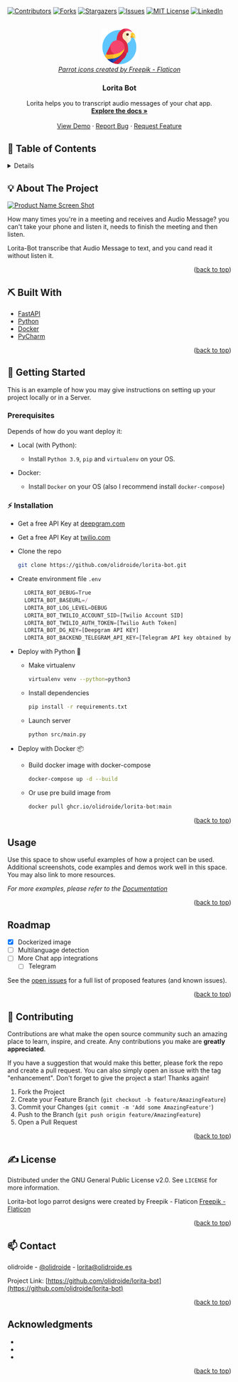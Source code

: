 <div id="top"></div>
<!--
*** Thanks for checking out the Best-README-Template. If you have a suggestion
*** that would make this better, please fork the repo and create a pull request
*** or simply open an issue with the tag "enhancement".
*** Don't forget to give the project a star!
*** Thanks again! Now go create something AMAZING! :D
-->



<!-- PROJECT SHIELDS -->
<!--
*** I'm using markdown "reference style" links for readability.
*** Reference links are enclosed in brackets [ ] instead of parentheses ( ).
*** See the bottom of this document for the declaration of the reference variables
*** for contributors-url, forks-url, etc. This is an optional, concise syntax you may use.
*** https://www.markdownguide.org/basic-syntax/#reference-style-links
-->
[![Contributors][contributors-shield]][contributors-url]
[![Forks][forks-shield]][forks-url]
[![Stargazers][stars-shield]][stars-url]
[![Issues][issues-shield]][issues-url]
[![MIT License][license-shield]][license-url]
[![LinkedIn][linkedin-shield]][linkedin-url]



<!-- PROJECT LOGO -->
<br />
<div align="center">
  <a href="https://github.com/olidroide/lorita-bot">  
    	<img src="images/lorita-bot-logo.png" alt="Logo" width="80" height="80">
  </a>
	<br />
	<i><a href="https://www.flaticon.com/free-icons/parrot" title="parrot icons">Parrot icons created by Freepik - Flaticon</a></i>

<h3 align="center">Lorita Bot</h3>

  <p align="center">
    Lorita helps you to transcript audio messages of your chat app.
    <br />
    <a href="https://github.com/olidroide/lorita-bot"><strong>Explore the docs »</strong></a>
    <br />
    <br />
    <a href="https://github.com/olidroide/lorita-bot">View Demo</a>
    ·
    <a href="https://github.com/olidroide/lorita-bot/issues">Report Bug</a>
    ·
    <a href="https://github.com/olidroide/lorita-bot/issues">Request Feature</a>
  </p>
</div>



<!-- TABLE OF CONTENTS -->
## 📝 Table of Contents
<details>
  <ol>
    <li>
      <a href="#about-the-project">About The Project</a>
      <ul>
        <li><a href="#built-with">Built With</a></li>
      </ul>
    </li>
    <li>
      <a href="#getting-started">Getting Started</a>
      <ul>
        <li><a href="#prerequisites">Prerequisites</a></li>
        <li><a href="#installation">Installation</a></li>
      </ul>
    </li>
    <li><a href="#usage">Usage</a></li>
    <li><a href="#roadmap">Roadmap</a></li>
    <li><a href="#contributing">Contributing</a></li>
    <li><a href="#license">License</a></li>
    <li><a href="#contact">Contact</a></li>
    <li><a href="#acknowledgments">Acknowledgments</a></li>
  </ol>
</details>



<!-- ABOUT THE PROJECT -->

## 💡 About The Project

[![Product Name Screen Shot][product-screenshot]](https://example.com)

How many times you're in a meeting and receives and Audio Message? you can't take your phone and listen it, needs to finish the meeting and then listen.

Lorita-Bot transcribe that Audio Message to text, and you cand read it without listen it.

<p align="right">(<a href="#top">back to top</a>)</p>



## ⛏️ Built With

* [FastAPI](https://fastapi.tiangolo.com/)
* [Python](https://www.python.org/)
* [Docker](https://www.docker.com/)
* [PyCharm](https://www.jetbrains.com/pycharm/)

<p align="right">(<a href="#top">back to top</a>)</p>



<!-- GETTING STARTED -->
## 🏁 Getting Started

This is an example of how you may give instructions on setting up your project locally or in a Server.

### Prerequisites
Depends of how do you want deploy it:
- Local (with Python):
	- Install `Python 3.9`, `pip` and `virtualenv` on your OS.

- Docker:
	- Install `Docker` on your OS (also I recommend install `docker-compose`)

### ⚡ Installation

- Get a free API Key at [deepgram.com](https://deepgram.com)
- Get a free API Key at [twilio.com](https://twilio.com)
- Clone the repo
   ```sh
   git clone https://github.com/olidroide/lorita-bot.git
   ```
	 

	 
- Create environment file `.env`
   ```js
	 LORITA_BOT_DEBUG=True
	 LORITA_BOT_BASEURL=/
	 LORITA_BOT_LOG_LEVEL=DEBUG
	 LORITA_BOT_TWILIO_ACCOUNT_SID=[Twilio Account SID]
	 LORITA_BOT_TWILIO_AUTH_TOKEN=[Twilio Auth Token]
	 LORITA_BOT_DG_KEY=[Deepgram API KEY]
	 LORITA_BOT_BACKEND_TELEGRAM_API_KEY=[Telegram API key obtained by BotFather]
   ```
	 
- Deploy with Python 🐍
	- Make virtualenv
 		```sh
 		virtualenv venv --python=python3
		```
 	
	- Install dependencies
		```sh
   		pip install -r requirements.txt
   		```
	
	- Launch server
   		```sh
   		python src/main.py 
   		```
	 
- Deploy with Docker 📦
	- Build docker image with docker-compose
	  	```sh
		docker-compose up -d --build 
	   	```
	 - Or use pre build image from 
		 ```sh
		 docker pull ghcr.io/olidroide/lorita-bot:main
		 ```
	 
<p align="right">(<a href="#top">back to top</a>)</p>



<!-- USAGE EXAMPLES -->
## Usage

Use this space to show useful examples of how a project can be used. Additional screenshots, code examples and demos work well in this space. You may also link to more resources.

_For more examples, please refer to the [Documentation](https://example.com)_

<p align="right">(<a href="#top">back to top</a>)</p>



<!-- ROADMAP -->
## Roadmap

- [x] Dockerized image
- [ ] Multilanguage detection
- [ ] More Chat app integrations
    - [ ] Telegram

See the [open issues](https://github.com/olidroide/lorita-bot/issues) for a full list of proposed features (and known issues).

<p align="right">(<a href="#top">back to top</a>)</p>



<!-- CONTRIBUTING -->
## 🤝 Contributing

Contributions are what make the open source community such an amazing place to learn, inspire, and create. Any contributions you make are **greatly appreciated**.

If you have a suggestion that would make this better, please fork the repo and create a pull request. You can also simply open an issue with the tag "enhancement".
Don't forget to give the project a star! Thanks again!

1. Fork the Project
2. Create your Feature Branch (`git checkout -b feature/AmazingFeature`)
3. Commit your Changes (`git commit -m 'Add some AmazingFeature'`)
4. Push to the Branch (`git push origin feature/AmazingFeature`)
5. Open a Pull Request

<p align="right">(<a href="#top">back to top</a>)</p>



<!-- LICENSE -->
## ✍️ License

Distributed under the GNU General Public License v2.0. See `LICENSE` for more information.

Lorita-bot logo parrot designs were created by Freepik - Flaticon [Freepik - Flaticon](https://www.flaticon.com/free-icons/parrot) 

<p align="right">(<a href="#top">back to top</a>)</p>



<!-- CONTACT -->
## 📫 Contact

olidroide - [@olidroide](https://twitter.com/olidroide) - lorita@olidroide.es

Project Link: [https://github.com/olidroide/lorita-bot](https://github.com/olidroide/lorita-bot)

<p align="right">(<a href="#top">back to top</a>)</p>



<!-- ACKNOWLEDGMENTS -->
## Acknowledgments

* []()
* []()
* []()

<p align="right">(<a href="#top">back to top</a>)</p>

<!-- 
## 🍰 **Supporters and donators**

<a href="https://github.com/olidroide/lorita-bot/generate">
  <img alt="@olidroide/lorita-bot's brand logo without text" align="right" src="https://i.imgur.com/3qK1sie.png" width="18%" />
</a>

We are currently looking for new donators to help and maintain this project! ❤️

By donating, you will help the development of this project, and *you will be featured in this project's README.md*, so everyone can see your kindness and visit your content ⭐.

<a href="https://github.com/sponsors/olidroide">
  <img src="https://img.shields.io/badge/Sponsor-olidroide/project template-blue?logo=github-sponsors&style=for-the-badge&color=red">
</a>
-->

<!--
## 🎉 Help us raise these numbers up

[![GitHub's followers](https://img.shields.io/github/followers/olidroide.svg?style=social)](https://github.com/olidroide)
[![GitHub stars](https://img.shields.io/github/stars/olidroide/lorita-bot.svg?style=social)](https://github.com/olidroide/lorita-bot/stargazers)
[![GitHub watchers](https://img.shields.io/github/watchers/olidroide/lorita-bot.svg?style=social)](https://github.com/olidroide/lorita-bot/watchers)
[![GitHub forks](https://img.shields.io/github/forks/olidroide/lorita-bot.svg?style=social)](https://github.com/olidroide/lorita-bot/network/members)
-->


<!-- MARKDOWN LINKS & IMAGES -->
<!-- https://www.markdownguide.org/basic-syntax/#reference-style-links -->
[contributors-shield]: https://img.shields.io/github/contributors/olidroide/lorita-bot.svg?style=for-the-badge
[contributors-url]: https://github.com/olidroide/lorita-bot/graphs/contributors
[forks-shield]: https://img.shields.io/github/forks/olidroide/lorita-bot.svg?style=for-the-badge
[forks-url]: https://github.com/olidroide/lorita-bot/network/members
[stars-shield]: https://img.shields.io/github/stars/olidroide/lorita-bot.svg?style=for-the-badge
[stars-url]: https://github.com/olidroide/lorita-bot/stargazers
[issues-shield]: https://img.shields.io/github/issues/olidroide/lorita-bot.svg?style=for-the-badge
[issues-url]: https://github.com/olidroide/lorita-bot/issues
[license-shield]: https://img.shields.io/github/license/olidroide/lorita-bot.svg?style=for-the-badge
[license-url]: https://github.com/olidroide/lorita-bot/blob/master/LICENSE.txt
[linkedin-shield]: https://img.shields.io/badge/-LinkedIn-black.svg?style=for-the-badge&logo=linkedin&colorB=555
[linkedin-url]: https://linkedin.com/in/olidroide
[product-screenshot]: images/screenshot.png
